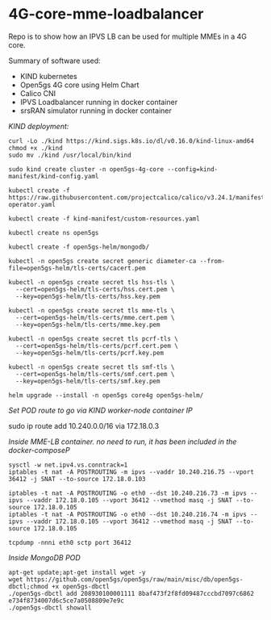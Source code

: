 # 4G-core-mme-loadbalancer

Repo is to show how an IPVS LB can be used for multiple MMEs in a 4G core.

Summary of software used:

- KIND kubernetes
- Open5gs 4G core using Helm Chart
- Calico CNI
- IPVS Loadbalancer running in docker container
- srsRAN simulator running in docker container

*KIND deployment:*

```
curl -Lo ./kind https://kind.sigs.k8s.io/dl/v0.16.0/kind-linux-amd64
chmod +x ./kind
sudo mv ./kind /usr/local/bin/kind

sudo kind create cluster -n open5gs-4g-core --config=kind-manifest/kind-config.yaml

kubectl create -f https://raw.githubusercontent.com/projectcalico/calico/v3.24.1/manifests/tigera-operator.yaml

kubectl create -f kind-manifest/custom-resources.yaml

kubectl create ns open5gs

kubectl create -f open5gs-helm/mongodb/

kubectl -n open5gs create secret generic diameter-ca --from-file=open5gs-helm/tls-certs/cacert.pem

kubectl -n open5gs create secret tls hss-tls \
  --cert=open5gs-helm/tls-certs/hss.cert.pem \
  --key=open5gs-helm/tls-certs/hss.key.pem
  
kubectl -n open5gs create secret tls mme-tls \
  --cert=open5gs-helm/tls-certs/mme.cert.pem \
  --key=open5gs-helm/tls-certs/mme.key.pem

kubectl -n open5gs create secret tls pcrf-tls \
  --cert=open5gs-helm/tls-certs/pcrf.cert.pem \
  --key=open5gs-helm/tls-certs/pcrf.key.pem

kubectl -n open5gs create secret tls smf-tls \
  --cert=open5gs-helm/tls-certs/smf.cert.pem \
  --key=open5gs-helm/tls-certs/smf.key.pem

helm upgrade --install -n open5gs core4g open5gs-helm/
```

*Set POD route to go via KIND worker-node container IP*

sudo ip route add 10.240.0.0/16 via 172.18.0.3

*Inside MME-LB container. no need to run, it has been included in the docker-composeP*

```
sysctl -w net.ipv4.vs.conntrack=1
iptables -t nat -A POSTROUTING -m ipvs --vaddr 10.240.216.75 --vport 36412 -j SNAT --to-source 172.18.0.103

iptables -t nat -A POSTROUTING -o eth0 --dst 10.240.216.73 -m ipvs --ipvs --vaddr 172.18.0.105 --vport 36412 --vmethod masq -j SNAT --to-source 172.18.0.105
iptables -t nat -A POSTROUTING -o eth0 --dst 10.240.216.74 -m ipvs --ipvs --vaddr 172.18.0.105 --vport 36412 --vmethod masq -j SNAT --to-source 172.18.0.105

tcpdump -nnni eth0 sctp port 36412
```

*Inside MongoDB POD*

```
apt-get update;apt-get install wget -y
wget https://github.com/open5gs/open5gs/raw/main/misc/db/open5gs-dbctl;chmod +x open5gs-dbctl
./open5gs-dbctl add 208930100001111 8baf473f2f8fd09487cccbd7097c6862 e734f8734007d6c5ce7a0508809e7e9c
./open5gs-dbctl showall
```
